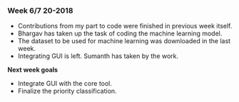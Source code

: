 ### Week 6/7 20-2018

- Contributions from  my part to code were finished in previous week itself.
- Bhargav has taken up the task of coding the machine learning model.
- The dataset to be used for machine learning was downloaded in the last week.
- Integrating GUI is left. Sumanth has taken by the work.

**Next week goals**

- Integrate GUI with the core tool.
- Finalize the priority classification.
